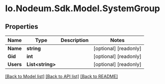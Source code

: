 # Io.Nodeum.Sdk.Model.SystemGroup
## Properties

Name | Type | Description | Notes
------------ | ------------- | ------------- | -------------
**Name** | **string** |  | [optional] [readonly] 
**Gid** | **int** |  | [optional] [readonly] 
**Users** | **List&lt;string&gt;** |  | [optional] [readonly] 

[[Back to Model list]](../README.md#documentation-for-models) [[Back to API list]](../README.md#documentation-for-api-endpoints) [[Back to README]](../README.md)


